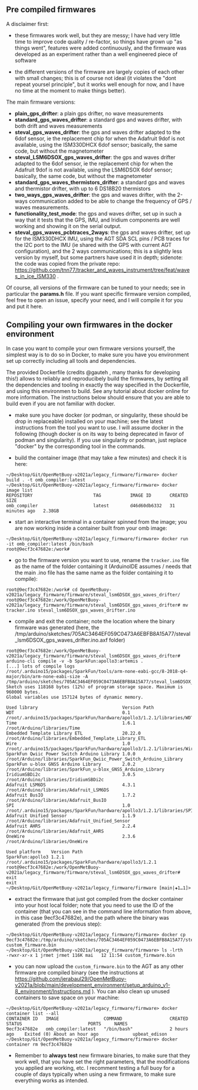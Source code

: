 ## Pre compiled firmwares

A disclaimer first:

- these firmwares work well, but they are messy; I have had very little time to improve code quality / re-factor, so things have grown up "as things went", features were added continuously, and the firmware was developed as an experiment rather than a well engineered piece of software

- the different versions of the firmware are largely copies of each other with small changes; this is of course not ideal (it violates the "dont repeat yoursel principle", but it works well enough for now, and I have no time at the moment to make things better).

The main firmware versions:

- **plain_gps_drifter**: a plain gps drifter, no wave measurements
- **standard_gps_waves_drifter**: a standard gps and waves drifter, with both drift and waves measurements
- **steval_gps_waves_drifter**: the gps and waves drifter adapted to the 6dof sensor, ie the replacement chip for when the Adafruit 9dof is not available, using the ISM330DHCX 6dof sensor; basically, the same code, but without the magnetometer
- **steval_LSM6DSOX_gps_waves_drifter**: the gps and waves drifter adapted to the 6dof sensor, ie the replacement chip for when the Adafruit 9dof is not available, using the LSM6DSOX 6dof sensor; basically, the same code, but without the magnetometer
- **standard_gps_waves_thermistors_drifter**: a standard gps and waves and thermistor drifter, with up to 6 DS18B20 thermistors
- **two_ways_gps_waves_drifter**: the gps and waves drifter, with the 2-ways communication added to be able to change the frequency of GPS / waves measurements.
- **functionality_test_mode**: the gps and waves drifter, set up in such a way that it tests that the GPS, IMU, and Iridium components are well working and showing it on the serial output.
- **steval_gps_waves_pcbtraces_2ways**: the gps and waves drifter, set up for the ISM330DHCX IMU, using the AGT SDA SCL pins / PCB traces for the I2C port to the IMU (ie shared with the GPS with current AGT configuration), and the 2 ways communications; this is a slightly less version by myself, but some partners have used it in depth; sidenote: the code was copied from the private repo: https://github.com/tnn77/tracker_and_waves_instrument/tree/feat/waves_in_ice_ISM330 .

Of course, all versions of the firmware can be tuned to your needs; see in particular the **params.h** file. If you want specific firmware version compiled, feel free to open an issue, specify your need, and I will compile it for you and put it here.

## Compiling your own firmwares in the docker environment

In case you want to compile your own firmware versions yourself, the simplest way is to do so in Docker, to make sure you have you environment set up correctly including all tools and dependencies.

The provided Dockerfile (credits @gauteh , many thanks for developing this!) allows to reliably and reproducibely build the firmwares, by setting all the dependencies and tooling in exactly the way specified in the Dockerfile, and using this environmen to build. See any tutorial about docker online for more information. The instructions below should ensure that you are able to build even if you are not familiar with docker.

- make sure you have docker (or podman, or singularity, these should be drop in replaceable) installed on your machine; see the latest instructions from the tool you want to use. I will assume docker in the following (though docker is on its way to being deprecated in favor of podman and singularity). If you use singularity or podman, just replace "docker" by the corresponding tool in the commands.

- build the container image (that may take a few minutes) and check it is here:

```
~/Desktop/Git/OpenMetBuoy-v2021a/legacy_firmware/firmware> docker build . -t omb_compiler:latest
~/Desktop/Git/OpenMetBuoy-v2021a/legacy_firmware/firmware> docker image list
REPOSITORY                       TAG           IMAGE ID       CREATED          SIZE
omb_compiler                     latest        d46d60db6332   31 minutes ago   2.38GB
```

- start an interactive terminal in a container spinned from the image; you are now working inside a container built from your omb image:

```
~/Desktop/Git/OpenMetBuoy-v2021a/legacy_firmware/firmware> docker run -it omb_compiler:latest /bin/bash
root@9ecf3c47682e:/work#
```

- go to the firmware version you want to use, rename the ```tracker.ino``` file as the name of the folder containing it (ArduinoIDE assumes / needs that the main .ino file has the same name as the folder containing it to compile):

```
root@9ecf3c47682e:/work# cd OpenMetBuoy-v2021a/legacy_firmware/firmware/steval_lsm6DSOX_gps_waves_drifter/
root@9ecf3c47682e:/work/OpenMetBuoy-v2021a/legacy_firmware/firmware/steval_lsm6DSOX_gps_waves_drifter# mv tracker.ino steval_lsm6DSOX_gps_waves_drifter.ino
```

- compile and exit the container; note the location where the binary firmware was generated (here, the /tmp/arduino/sketches/705AC3464EF059C0473A6EBFB8A15A77/steval_lsm6DSOX_gps_waves_drifter.ino.axf folder)

```
root@9ecf3c47682e:/work/OpenMetBuoy-v2021a/legacy_firmware/firmware/steval_lsm6DSOX_gps_waves_drifter# arduino-cli compile -v -b SparkFun:apollo3:artemis .
[...] lots of compile logs
/root/.arduino15/packages/SparkFun/tools/arm-none-eabi-gcc/8-2018-q4-major/bin/arm-none-eabi-size -A /tmp/arduino/sketches/705AC3464EF059C0473A6EBFB8A15A77/steval_lsm6DSOX_gps_waves_drifter.ino.axf
Sketch uses 118168 bytes (12%) of program storage space. Maximum is 960000 bytes.
Global variables use 157124 bytes of dynamic memory.

Used library                                Version Path
WDT                                         0.1     /root/.arduino15/packages/SparkFun/hardware/apollo3/1.2.1/libraries/WDT
Time                                        1.6.1   /root/Arduino/libraries/Time
Embedded Template Library ETL               20.22.0 /root/Arduino/libraries/Embedded_Template_Library_ETL
Wire                                        1.0     /root/.arduino15/packages/SparkFun/hardware/apollo3/1.2.1/libraries/Wire
SparkFun Qwiic Power Switch Arduino Library 1.0.0   /root/Arduino/libraries/SparkFun_Qwiic_Power_Switch_Arduino_Library
SparkFun u-blox GNSS Arduino Library        2.0.2   /root/Arduino/libraries/SparkFun_u-blox_GNSS_Arduino_Library
IridiumSBDi2c                               3.0.5   /root/Arduino/libraries/IridiumSBDi2c
Adafruit LSM6DS                             4.3.1   /root/Arduino/libraries/Adafruit_LSM6DS
Adafruit BusIO                              1.7.2   /root/Arduino/libraries/Adafruit_BusIO
SPI                                         1.0     /root/.arduino15/packages/SparkFun/hardware/apollo3/1.2.1/libraries/SPI
Adafruit Unified Sensor                     1.1.9   /root/Arduino/libraries/Adafruit_Unified_Sensor
Adafruit AHRS                               2.2.4   /root/Arduino/libraries/Adafruit_AHRS
OneWire                                     2.3.6   /root/Arduino/libraries/OneWire

Used platform    Version Path
SparkFun:apollo3 1.2.1   /root/.arduino15/packages/SparkFun/hardware/apollo3/1.2.1
root@9ecf3c47682e:/work/OpenMetBuoy-v2021a/legacy_firmware/firmware/steval_lsm6DSOX_gps_waves_drifter# exit
exit
~/Desktop/Git/OpenMetBuoy-v2021a/legacy_firmware/firmware [main|✚1…1]>
```

- extract the firmware that just got compiled from the docker container into your host local folder; note that you need to use the ID of the container (that you can see in the command line information from above, in this case 9ecf3c47682e), and the path where the binary was generated (from the previous step):

```
~/Desktop/Git/OpenMetBuoy-v2021a/legacy_firmware/firmware> docker cp 9ecf3c47682e:/tmp/arduino/sketches/705AC3464EF059C0473A6EBFB8A15A77/steval_lsm6DSOX_gps_waves_drifter.ino.bin custom_firmware.bin
~/Desktop/Git/OpenMetBuoy-v2021a/legacy_firmware/firmware> ls -lrth
-rwxr-xr-x 1 jrmet jrmet 116K mai   12 11:54 custom_firmware.bin
```

- you can now upload the ```custom_firmware.bin``` to the AGT as any other firmware pre compiled binary (see the instructions at https://github.com/jerabaul29/OpenMetBuoy-v2021a/blob/main/development_environment/setup_arduino_v1-8_environment/Instructions.md ). You can also clean up unused containers to save space on your machine:

```
~/Desktop/Git/OpenMetBuoy-v2021a/legacy_firmware/firmware> docker container list --all
CONTAINER ID   IMAGE                 COMMAND                  CREATED        STATUS                         PORTS     NAMES
9ecf3c47682e   omb_compiler:latest   "/bin/bash"              2 hours ago    Exited (0) About an hour ago             upbeat_edison
~/Desktop/Git/OpenMetBuoy-v2021a/legacy_firmware/firmware> docker container rm 9ecf3c47682e
```

- Remember to **always test** new firmware binaries, to make sure that they work well, that you have set the right parameters, that the modifications you applied are working, etc. I recomment testing a full buoy for a couple of days typically when using a new firmware, to make sure everything works as intended.

